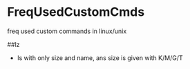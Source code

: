 # FreqUsedCustomCmds
freq used custom commands in linux/unix

##lz
- ls with only size and name, ans size is given with K/M/G/T
